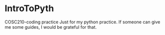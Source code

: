# IntroToPyth
COSC210-coding practice
Just for my python practice.
If someone can give me some guides, I would be grateful for that.
